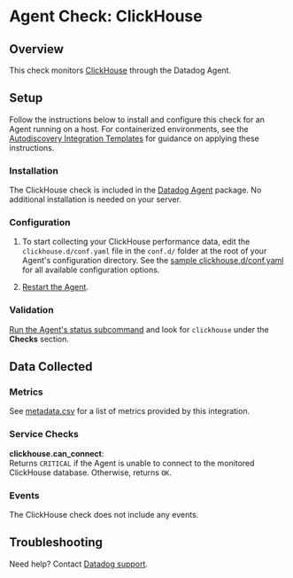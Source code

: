 # Agent Check: ClickHouse

## Overview

This check monitors [ClickHouse][1] through the Datadog Agent.

## Setup

Follow the instructions below to install and configure this check for an Agent running on a host. For containerized environments, see the [Autodiscovery Integration Templates][2] for guidance on applying these instructions.

### Installation

The ClickHouse check is included in the [Datadog Agent][3] package. No additional installation is needed on your server.

### Configuration

1. To start collecting your ClickHouse performance data, edit the `clickhouse.d/conf.yaml` file in the `conf.d/` folder at the root of your Agent's configuration directory. See the [sample clickhouse.d/conf.yaml][4] for all available configuration options.

2. [Restart the Agent][5].

### Validation

[Run the Agent's status subcommand][6] and look for `clickhouse` under the **Checks** section.

## Data Collected

### Metrics

See [metadata.csv][7] for a list of metrics provided by this integration.

### Service Checks

**clickhouse.can_connect**:<br>
Returns `CRITICAL` if the Agent is unable to connect to the monitored ClickHouse database. Otherwise, returns `OK`.

### Events

The ClickHouse check does not include any events.

## Troubleshooting

Need help? Contact [Datadog support][8].

[1]: https://clickhouse.yandex
[2]: https://docs.datadoghq.com/agent/autodiscovery/integrations
[3]: https://docs.datadoghq.com/agent/
[4]: https://github.com/DataDog/integrations-core/blob/master/clickhouse/datadog_checks/clickhouse/data/conf.yaml.example
[5]: https://docs.datadoghq.com/agent/guide/agent-commands/#start-stop-and-restart-the-agent
[6]: https://docs.datadoghq.com/agent/guide/agent-commands/#agent-status-and-information
[7]: https://github.com/DataDog/integrations-core/blob/master/clickhouse/metadata.csv
[8]: https://docs.datadoghq.com/help
